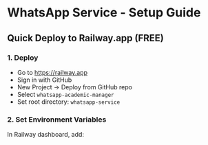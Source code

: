 # WhatsApp Service - Setup Guide

## Quick Deploy to Railway.app (FREE)

### 1. Deploy
- Go to https://railway.app
- Sign in with GitHub
- New Project → Deploy from GitHub repo
- Select `whatsapp-academic-manager`
- Set root directory: `whatsapp-service`

### 2. Set Environment Variables
In Railway dashboard, add:
